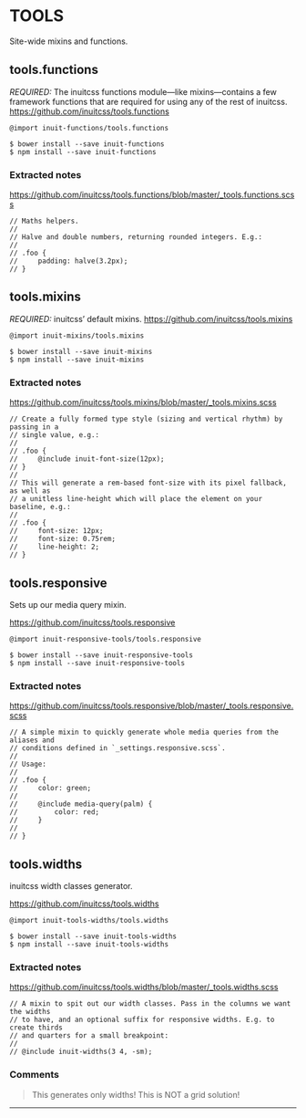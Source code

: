 
# TOOLS
Site-wide mixins and functions.

## tools.functions
*REQUIRED:* The inuitcss functions module—like mixins—contains a few framework functions that are required for using any of the rest of inuitcss.
<https://github.com/inuitcss/tools.functions>
```
@import inuit-functions/tools.functions
```
```
$ bower install --save inuit-functions
$ npm install --save inuit-functions
```
### Extracted notes
<https://github.com/inuitcss/tools.functions/blob/master/_tools.functions.scss>
```
// Maths helpers.
//
// Halve and double numbers, returning rounded integers. E.g.:
//
// .foo {
//     padding: halve(3.2px);
// }
```

## tools.mixins
*REQUIRED:* inuitcss’ default mixins.
<https://github.com/inuitcss/tools.mixins>
```
@import inuit-mixins/tools.mixins
```
```
$ bower install --save inuit-mixins
$ npm install --save inuit-mixins
```
### Extracted notes
<https://github.com/inuitcss/tools.mixins/blob/master/_tools.mixins.scss>
```
// Create a fully formed type style (sizing and vertical rhythm) by passing in a
// single value, e.g.:
//
// .foo {
//     @include inuit-font-size(12px);
// }
//
// This will generate a rem-based font-size with its pixel fallback, as well as
// a unitless line-height which will place the element on your baseline, e.g.:
//
// .foo {
//     font-size: 12px;
//     font-size: 0.75rem;
//     line-height: 2;
// }
```

## tools.responsive
Sets up our media query mixin.

<https://github.com/inuitcss/tools.responsive>
```
@import inuit-responsive-tools/tools.responsive
```
```    
$ bower install --save inuit-responsive-tools
$ npm install --save inuit-responsive-tools
```
### Extracted notes
<https://github.com/inuitcss/tools.responsive/blob/master/_tools.responsive.scss>
```
// A simple mixin to quickly generate whole media queries from the aliases and
// conditions defined in `_settings.responsive.scss`.
//
// Usage:
//
// .foo {
//     color: green;
//
//     @include media-query(palm) {
//         color: red;
//     }
//
// }
```

## tools.widths
inuitcss width classes generator.

<https://github.com/inuitcss/tools.widths>
```
@import inuit-tools-widths/tools.widths
```
```
$ bower install --save inuit-tools-widths
$ npm install --save inuit-tools-widths
```
### Extracted notes
<https://github.com/inuitcss/tools.widths/blob/master/_tools.widths.scss>
```
// A mixin to spit out our width classes. Pass in the columns we want the widths
// to have, and an optional suffix for responsive widths. E.g. to create thirds
// and quarters for a small breakpoint:
//
// @include inuit-widths(3 4, -sm);
```
### Comments
> This generates only widths! This is NOT a grid solution!


---
